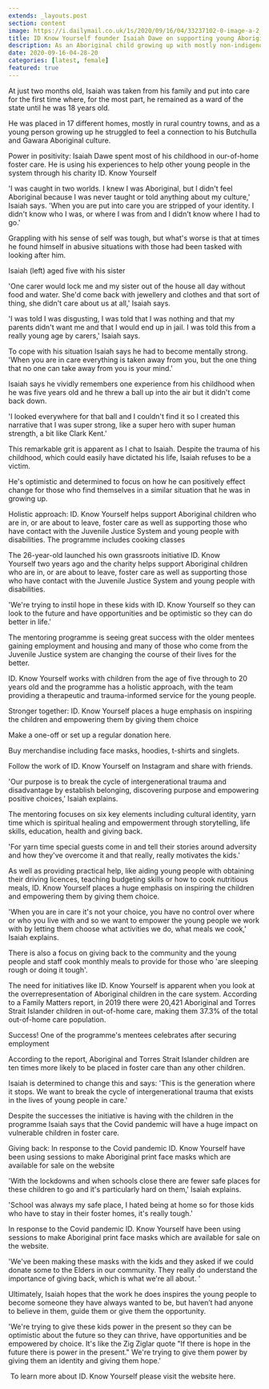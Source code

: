 ```yaml
---
extends: _layouts.post
section: content
image: https://i.dailymail.co.uk/1s/2020/09/16/04/33237102-0-image-a-2_1600225426696.jpg 
title: ID Know Yourself founder Isaiah Dawe on supporting young Aboriginal people in foster care 
description: As an Aboriginal child growing up with mostly non-indigenous families in out-of-home care, Isaiah Dawe really struggled with his identity at the most formative time in his life. 
date: 2020-09-16-04-28-20 
categories: [latest, female] 
featured: true 
--- 
```



At just two months old, Isaiah was taken from his family and put into care for the first time where, for the most part, he remained as a ward of the state until he was 18 years old. 

He was placed in 17 different homes, mostly in rural country towns, and as a young person growing up he struggled to feel a connection to his Butchulla and Gawara Aboriginal culture. 

Power in positivity: Isaiah Dawe spent most of his childhood in our-of-home foster care. He is using his experiences to help other young people in the system through his charity ID. Know Yourself 

'I was caught in two worlds. I knew I was Aboriginal, but I didn't feel Aboriginal because I was never taught or told anything about my culture,' Isaiah says. 'When you are put into care you are stripped of your identity. I didn't know who I was, or where I was from and I didn't know where I had to go.'  

Grappling with his sense of self was tough, but what's worse is that at times he found himself in abusive situations with those had been tasked with looking after him.  

Isaiah (left) aged five with his sister

'One carer would lock me and my sister out of the house all day without food and water. She'd come back with jewellery and clothes and that sort of thing, she didn't care about us at all,' Isaiah says. 

'I was told I was disgusting, I was told that I was nothing and that my parents didn't want me and that I would end up in jail. I was told this from a really young age by carers,' Isaiah says. 

To cope with his situation Isaiah says he had to become mentally strong. 'When you are in care everything is taken away from you, but the one thing that no one can take away from you is your mind.' 

Isaiah says he vividly remembers one experience from his childhood when he was five years old and he threw a ball up into the air but it didn't come back down. 

'I looked everywhere for that ball and I couldn't find it so I created this narrative that I was super strong, like a super hero with super human strength, a bit like Clark Kent.' 

This remarkable grit is apparent as I chat to Isaiah. Despite the trauma of his childhood, which could easily have dictated his life, Isaiah refuses to be a victim. 

He's optimistic and determined to focus on how he can positively effect change for those who find themselves in a similar situation that he was in growing up. 

Holistic approach: ID. Know Yourself helps support Aboriginal children who are in, or are about to leave, foster care as well as supporting those who have contact with the Juvenile Justice System and young people with disabilities. The programme includes cooking classes 

The 26-year-old launched his own grassroots initiative ID. Know Yourself two years ago and the charity helps support Aboriginal children who are in, or are about to leave, foster care as well as supporting those who have contact with the Juvenile Justice System and young people with disabilities. 

'We're trying to instil hope in these kids with ID. Know Yourself so they can look to the future and have opportunities and be optimistic so they can do better in life.' 

The mentoring programme is seeing great success with the older mentees gaining employment and housing and many of those who come from the Juvenile Justice system are changing the course of their lives for the better. 

ID. Know Yourself works with children from the age of five through to 20 years old and the programme has a holistic approach, with the team providing a therapeutic and trauma-informed service for the young people. 

Stronger together: ID. Know Yourself places a huge emphasis on inspiring the children and empowering them by giving them choice

Make a one-off or set up a regular donation here. 

Buy merchandise including face masks, hoodies, t-shirts and singlets. 

Follow the work of ID. Know Yourself on Instagram and share with friends. 

'Our purpose is to break the cycle of intergenerational trauma and disadvantage by establish belonging, discovering purpose and empowering positive choices,' Isaiah explains. 

The mentoring focuses on six key elements including cultural identity, yarn time which is spiritual healing and empowerment through storytelling, life skills, education, health and giving back.  

'For yarn time special guests come in and tell their stories around adversity and how they've overcome it and that really, really motivates the kids.'  



As well as providing practical help, like aiding young people with obtaining their driving licences, teaching budgeting skills or how to cook nutritious meals, ID. Know Yourself places a huge emphasis on inspiring the children and empowering them by giving them choice. 

'When you are in care it's not your choice, you have no control over where or who you live with and so we want to empower the young people we work with by letting them choose what activities we do, what meals we cook,' Isaiah explains. 

There is also a focus on giving back to the community and the young people and staff cook monthly meals to provide for those who 'are sleeping rough or doing it tough'. 

The need for initiatives like ID. Know Yourself is apparent when you look at the overrepresentation of Aboriginal children in the care system. According to a Family Matters report, in 2019 there were 20,421 Aboriginal and Torres Strait Islander children in out-of-home care, making them 37.3% of the total out-of-home care population. 

Success! One of the programme's mentees celebrates after securing employment 

According to the report, Aboriginal and Torres Strait Islander children are ten times more likely to be placed in foster care than any other children. 

Isaiah is determined to change this and says: 'This is the generation where it stops. We want to break the cycle of intergenerational trauma that exists in the lives of young people in care.'    

Despite the successes the initiative is having with the children in the programme Isaiah says that the Covid pandemic will have a huge impact on vulnerable children in foster care.    

Giving back: In response to the Covid pandemic ID. Know Yourself have been using sessions to make Aboriginal print face masks which are available for sale on the website

'With the lockdowns and when schools close there are fewer safe places for these children to go and it's particularly hard on them,' Isaiah explains. 

'School was always my safe place, I hated being at home so for those kids who have to stay in their foster homes, it's really tough.' 

In response to the Covid pandemic ID. Know Yourself have been using sessions to make Aboriginal print face masks which are available for sale on the website. 

'We've been making these masks with the kids and they asked if we could donate some to the Elders in our community. They really do understand the importance of giving back, which is what we're all about. '  

Ultimately, Isaiah hopes that the work he does inspires the young people to become someone they have always wanted to be, but haven’t had anyone to believe in them, guide them or give them the opportunity.  

'We're trying to give these kids power in the present so they can be optimistic about the future so they can thrive, have opportunities and be empowered by choice. It's like the Zig Ziglar quote "If there is hope in the future there is power in the present." We're trying to give them power by giving them an identity and giving them hope.' 

 To learn more about ID. Know Yourself please visit the website here.  

